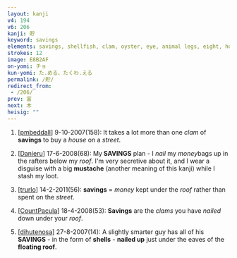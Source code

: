 ```yaml
---
layout: kanji
v4: 194
v6: 206
kanji: 貯
keyword: savings
elements: savings, shellfish, clam, oyster, eye, animal legs, eight, house, street, nail, spike
strokes: 12
image: E8B2AF
on-yomi: チョ
kun-yomi: た.める、たくわ.える
permalink: /貯/
redirect_from:
 - /206/
prev: 富
next: 木
heisig: ""
---
```


1) [<a href="http://kanji.koohii.com/profile/pmbeddall">pmbeddall</a>] 9-10-2007(158): It takes a lot more than one <em>clam</em> of<strong> savings</strong> to buy a <em>house</em> on a <em>street</em>.

2) [<a href="http://kanji.koohii.com/profile/Danieru">Danieru</a>] 17-6-2008(68): My<strong> SAVINGS</strong> plan - I <em>nail</em> my <em>money</em>bags up in the rafters below my <em>roof</em>. I&#039;m very secretive about it, and I wear a disguise with a big <strong>mustache</strong> (another meaning of this kanji) while I stash my loot.

3) [<a href="http://kanji.koohii.com/profile/trurlo">trurlo</a>] 14-2-2011(56): <strong>savings</strong> = <em>money</em> kept under the <em>roof</em> rather than spent on the <em>street</em>.

4) [<a href="http://kanji.koohii.com/profile/CountPacula">CountPacula</a>] 18-4-2008(53): <strong>Savings</strong> are the <em>clams</em> you have <em>nailed</em> down under your <em>roof</em>.

5) [<a href="http://kanji.koohii.com/profile/dihutenosa">dihutenosa</a>] 27-8-2007(14): A slightly smarter guy has all of his <strong>SAVINGS</strong> - in the form of <strong>shells</strong> - <strong>nailed up</strong> just under the eaves of the <strong>floating roof</strong>.

